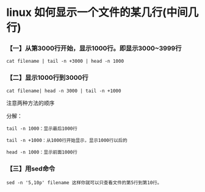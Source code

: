 linux 如何显示一个文件的某几行(中间几行)
=========================================

### 【一】从第3000行开始，显示1000行。即显示3000~3999行

    cat filename | tail -n +3000 | head -n 1000

### 【二】显示1000行到3000行

    cat filename| head -n 3000 | tail -n +1000

注意两种方法的顺序

分解：

    tail -n 1000：显示最后1000行

    tail -n +1000：从1000行开始显示，显示1000行以后的

    head -n 1000：显示前面1000行

### 【三】用sed命令

    sed -n '5,10p' filename 这样你就可以只查看文件的第5行到第10行。
